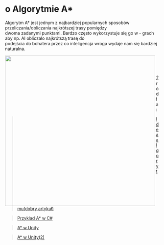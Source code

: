 # o Algorytmie A*

<p align="left">
Algorytm A* jest jednym z najbardziej popularnych sposobów przeliczania/obliczania najkrótszej trasy pomiędzy </br>
dwoma zadanymi punktami. Bardzo często wykorzystuje się go w - grach aby np. AI obliczało najkrótszą trasę do </br>
podejścia do bohatera przez co inteligencja wroga wydaje nam się bardziej naturalna. </br>
</p>

<img align="left" src="https://github.com/trolit/Moje.dokumenty/blob/master/images/example1.PNG" width="490">




<p align="left">
</br>
</br>
</br>
</p>




Źródła:
> [Idea algorytmu(dobry artykuł)](https://www.raywenderlich.com/3016-introduction-to-a-pathfinding)

> [Przyklad A* w C#](https://gigi.nullneuron.net/gigilabs/a-pathfinding-example-in-c/)

> [A* w Unity](https://www.youtube.com/watch?v=mZfyt03LDH4)

> [A* w Unity(2)](https://www.youtube.com/watch?v=Uwn_QFjbl1k)